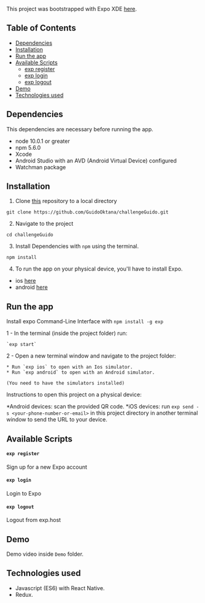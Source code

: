 This project was bootstrapped with Expo XDE [here](https://expo.io).


## Table of Contents

* [Dependencies](#dependencies)
* [Installation](#installation)
* [Run the app](#run-the-app)
* [Available Scripts](#available-scripts)
  * [exp register](#exp-register)
  * [exp login](#exp-login)
  * [exp logout](#exp-logout)
* [Demo](#demo)
* [Technologies used](#technologies-used)



## Dependencies

This dependencies are necessary before running the app.

* node 10.0.1 or greater
* npm 5.6.0
* Xcode
* Android Studio with an AVD (Android Virtual Device) configured
* Watchman package



## Installation

1. Clone [this](https://github.com/GuidoOktana/challengeGuido.git) repository to a local directory

  `git clone https://github.com/GuidoOktana/challengeGuido.git`

2. Navigate to the project

  `cd challengeGuido`

3. Install Dependencies with `npm` using the terminal.

  `npm install`

4. To run the app on your physical device, you'll have to install Expo.

  * ios [here](https://itunes.apple.com/us/app/expo-client/id982107779?mt=8)
  * android [here](https://play.google.com/store/apps/details?id=host.exp.exponent&hl=en)



## Run the app

Install expo Command-Line Interface with `npm install -g exp`

1 - In the terminal (inside the project folder) run:

    `exp start`

2 - Open a new terminal window and navigate to the project folder:

    * Run `exp ios` to open with an Ios simulator.
    * Run `exp android` to open with an Android simulator.

    (You need to have the simulators installed)


Instructions to open this project on a physical device:

   *Android devices: scan the provided QR code.
   *iOS devices: run `exp send -s <your-phone-number-or-email>` in this project directory in another terminal window to send the URL to your device.




## Available Scripts

#### `exp register`

   Sign up for a new Expo account

#### `exp login`

   Login to Expo

#### `exp logout`

   Logout from exp.host



## Demo

   Demo video inside `Demo` folder.



## Technologies used

  * Javascript (ES6) with React Native.
  * Redux.
